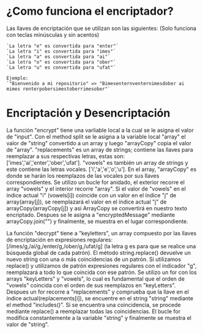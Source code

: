# ¿Como funciona el encriptador?
Las llaves de encriptación que se utilizan son las siguientes:
(Solo funciona con teclas minúsculas y sin acentos)

    `La letra "e" es convertida para "enter"`
    `La letra "i" es convertida para "imes"`
    `La letra "a" es convertida para "ai"`
    `La letra "o" es convertida para "ober"`
    `La letra "u" es convertida para "ufat"`

    Ejemplo:
    `"Bienvenido a mi repositorio" => "Bimesenternventernimesdober ai mimes renterpobersimestoberrimesober"`

# Encriptación y Desencriptación
La función "encrypt" tiene una varliable local a la cual se le asigna el valor de "input". 
Con el method split se le asigna a la variable local "array" el valor de "string" convertido a un array y luego "arrayCopy" copia el valor de "array".
"replacements" es un array de strings; contiene las llaves para reemplazar a sus respectivas letras, estas son: ['imes','ai','enter','ober','ufat'].
"vowels" es también un array de strings y este contiene las letras vocales. ['i','a','e','o','u'].
En el array, "arrayCopy" es donde se harán los reemplazos de las vocales por sus llaves correspondientes.
Se utilizo un bucle for anidado, el exterior recorre el array "vowels" y el interior recorre "array". 
Si el valor de "vowels" en el índice actual "i" (vowels[i]) coincide con un valor en el índice "j" de array(array[j]), se reemplazará el valor en el índice actual "j" de arrayCopy(arrayCopy[j]) y asi ArrayCopy se convertirá en nuestro texto encriptado.
Despues se le asigna a "encryptedMessage" mediante arrayCopy.join("") y finalmente, se muestra en el lugar correspondiente.

La función "decrypt" tiene a "keyletters", un array compuesto por las llaves de encriptación en expresiones regulares: [/imes/g,/ai/g,/enter/g,/ober/g,/ufat/g] (la letra g es para que se realice una búsqueda global de cada patrón).
El método string.replace() devuelve un nuevo string con una o más coincidencias de un patrón. 
Si utilizamos replace() y utilizamos de patrón expresiones regulares con el indicador "g", reemplazará a todo lo que coincida con ese patrón.
Se utilizo un for con los arrays "keyLetters" y "vowels", lo cual es fundamental que el orden de "vowels" coincida con el orden de sus reemplazos en "keyLetters". 
Despues un for recorre a "replacements" y comprueba que la llave en el índice actual(replacements[i]), se encuentre en el string "string" mediante el method "includes()". Si se encuentra una coincidencia, se procede mediante replace() a reemplazar todas las coincidencias.
El bucle for modifica constantemente a la variable "string" y finalmente se muestra el valor de "string".